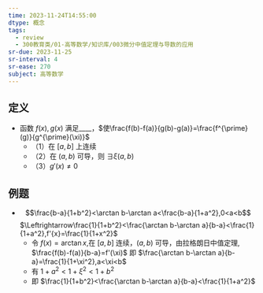 ```yaml
---
time: 2023-11-24T14:55:00
dtype: 概念
tags:
  - review
  - 300教育类/01-高等数学/知识库/003微分中值定理与导数的应用
sr-due: 2023-11-25
sr-interval: 4
sr-ease: 270
subject: 高等数学
---
```

## 定义
- 函数 $f(x),g(x)$ 满足____，$使\frac{f(b)-f(a)}{g(b)-g(a)}=\frac{f^{\prime}(g)}{g^{\prime}(\xi)}$
    - （1）在 $[a,b]$ 上连续
    - （2）在 $(a,b)$ 可导，则 $\exists \xi(a,b)$
    - （3）$g'(x)\neq0$

## 例题
- $$\frac{b-a}{1+b^2}<\arctan b-\arctan a<\frac{b-a}{1+a^2},0<a<b$$
   $\Leftrightarrow\frac{1}{1+b^2}<\frac{\arctan b-\arctan a}{b-a}<\frac{1}{1+a^2},f'{x}=\frac{1}{1+x^2}$
	- 令 $f(x)=\arctan x$,在 $[a,b]$ 连续，$(a, b)$ 可导，由拉格朗日中值定理, $\frac{f(b)-f(a)}{b-a}=f'(\xi)$ 即 $\frac{\arctan b-\arctan a}{b-a}=\frac{1}{1+\xi^2},a<\xi<b$
	- 有 $1+a^2<1+\xi^2<1+b^2$
	- 即 $\frac{1}{1+b^2}<\frac{\arctan b-\arctan a}{b-a}<\frac{1}{1+a^2}$